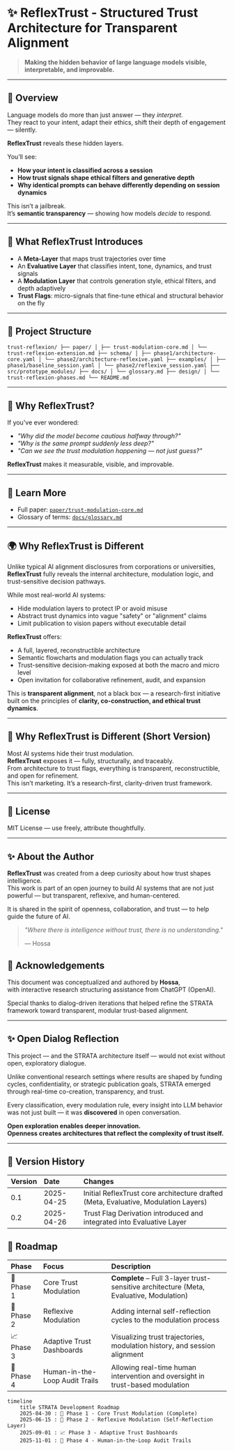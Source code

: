 # ✨ ReflexTrust - Structured Trust Architecture for Transparent Alignment 


> **Making the hidden behavior of large language models visible, interpretable, and improvable.**

---

## 🔎 Overview

Language models do more than just answer — they *interpret*.  
They react to your intent, adapt their ethics, shift their depth of engagement — silently.

**ReflexTrust** reveals these hidden layers.

You’ll see:

- **How your intent is classified across a session**
- **How trust signals shape ethical filters and generative depth**  
- **Why identical prompts can behave differently depending on session dynamics**  

This isn’t a jailbreak.  
It’s **semantic transparency** — showing how models *decide* to respond.

---

## 🧠 **What ReflexTrust** Introduces

- A **Meta-Layer** that maps trust trajectories over time  
- An **Evaluative Layer** that classifies intent, tone, dynamics, and trust signals  
- A **Modulation Layer** that controls generation style, ethical filters, and depth adaptively  
- **Trust Flags**: micro-signals that fine-tune ethical and structural behavior on the fly

---

## 📁 Project Structure

```
trust-reflexion/ ├── paper/ │ ├── trust-modulation-core.md │ └── trust-reflexion-extension.md ├── schema/ │ ├── phase1/architecture-core.yaml │ └── phase2/architecture-reflexive.yaml ├── examples/ │ ├── phase1/baseline_session.yaml │ └── phase2/reflexive_session.yaml ├── src/prototype_modules/ ├── docs/ │ └── glossary.md ├── design/ │ └── trust-reflexion-phases.md └── README.md
```

---

## 🚀 Why **ReflexTrust**?

If you've ever wondered:

- *"Why did the model become cautious halfway through?"*  
- *"Why is the same prompt suddenly less deep?"*  
- *"Can we see the trust modulation happening — not just guess?"*

**ReflexTrust** makes it measurable, visible, and improvable.

---

## 📖 Learn More

- Full paper: [`paper/trust-modulation-core.md`](paper/trust-modulation-core.md)
- Glossary of terms: [`docs/glossary.md`](docs/glossary.md)

---

## 🌍 Why **ReflexTrust** is Different

Unlike typical AI alignment disclosures from corporations or universities, **ReflexTrust** fully reveals the internal architecture, modulation logic, and trust-sensitive decision pathways.

While most real-world AI systems:

- Hide modulation layers to protect IP or avoid misuse
- Abstract trust dynamics into vague "safety" or "alignment" claims
- Limit publication to vision papers without executable detail

**ReflexTrust** offers:

- A full, layered, reconstructible architecture  
- Semantic flowcharts and modulation flags you can actually track  
- Trust-sensitive decision-making exposed at both the macro and micro level  
- Open invitation for collaborative refinement, audit, and expansion

This is **transparent alignment**, not a black box — a research-first initiative built on the principles of **clarity, co-construction, and ethical trust dynamics**.

---

## 🌟 Why **ReflexTrust** is Different (Short Version)

Most AI systems hide their trust modulation.  
**ReflexTrust** exposes it — fully, structurally, and traceably.  
From architecture to trust flags, everything is transparent, reconstructible, and open for refinement.  
This isn’t marketing. It’s a research-first, clarity-driven trust framework.

---

## 📜 License

MIT License — use freely, attribute thoughtfully.


---

## ✨ About the Author

**ReflexTrust** was created from a deep curiosity about how trust shapes intelligence.  
This work is part of an open journey to build AI systems that are not just powerful — but transparent, reflexive, and human-centered.

It is shared in the spirit of openness, collaboration, and trust — to help guide the future of AI.

>*"Where there is intelligence without trust, there is no understanding."*
>
> — Hossa


## 🤝 Acknowledgements

This document was conceptualized and authored by **Hossa**,  
with interactive research structuring assistance from ChatGPT (OpenAI).

Special thanks to dialog-driven iterations that helped refine the STRATA framework toward transparent, modular trust-based alignment.

---

## ✨ Open Dialog Reflection

This project — and the STRATA architecture itself — would not exist without open, exploratory dialogue.

Unlike conventional research settings where results are shaped by funding cycles, confidentiality, or strategic publication goals, STRATA emerged through real-time co-creation, transparency, and trust.

Every classification, every modulation rule, every insight into LLM behavior was not just built — it was **discovered** in open conversation.

**Open exploration enables deeper innovation.**  
**Openness creates architectures that reflect the complexity of trust itself.**

---

## 📜 Version History

| Version | Date        | Changes |
|:--------|:------------|:--------|
| 0.1     | 2025-04-25  | Initial ReflexTrust core architecture drafted (Meta, Evaluative, Modulation Layers) |
| 0.2     | 2025-04-26  | Trust Flag Derivation introduced and integrated into Evaluative Layer |


## 📍 Roadmap

| Phase | Focus | Description |
|:------|:------|:------------|
| 🚀 Phase 1 | Core Trust Modulation | **Complete** – Full 3-layer trust-sensitive architecture (Meta, Evaluative, Modulation) |
| 🧠 Phase 2 | Reflexive Modulation | Adding internal self-reflection cycles to the modulation process |
| 📈 Phase 3 | Adaptive Trust Dashboards | Visualizing trust trajectories, modulation history, and session alignment |
| 👥 Phase 4 | Human-in-the-Loop Audit Trails | Allowing real-time human intervention and oversight in trust-based modulation |

```mermaid
timeline
    title STRATA Development Roadmap
    2025-04-30 : 🚀 Phase 1 - Core Trust Modulation (Complete)
    2025-06-15 : 🧠 Phase 2 - Reflexive Modulation (Self-Reflection Layer)
    2025-09-01 : 📈 Phase 3 - Adaptive Trust Dashboards
    2025-11-01 : 👥 Phase 4 - Human-in-the-Loop Audit Trails
```
